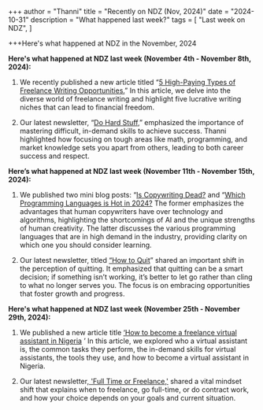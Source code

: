 +++
author = "Thanni"
title = "Recently on NDZ (Nov, 2024)"
date = "2024-10-31"
description = "What happened last week?"
tags = [
"Last week on NDZ",
]

+++Here's what happened at NDZ in the November, 2024

<!--more-->

**Here's what happened at NDZ last week (November 4th - November 8th, 2024):**

1. We recently published a new article titled “[5 High-Paying Types of Freelance Writing Opportunities.](https://ndz.ng/blog/166-5-high-paying-types-of-freelance-writing-opportunities)” In this article, we delve into the diverse world of freelance writing and highlight five lucrative writing niches that can lead to financial freedom.

2. Our latest newsletter, “[Do Hard Stuff](https://open.substack.com/pub/stateofskills/p/do-hard-stuff?utm_source=share&utm_medium=android&r=29fvdd),” emphasized the importance of mastering difficult, in-demand skills to achieve success. Thanni highlighted how focusing on tough areas like math, programming, and market knowledge sets you apart from others, leading to both career success and respect.

**Here’s what happened at NDZ last week (November 11th - November 15th, 2024):**

1. We published two mini blog posts: “[Is Copywriting Dead?](https://ndz.ng/d/206-is-copywriting-dead) and “[Which Programming Languages is Hot in 2024?](https://ndz.ng/d/205-which-programming-language-is-hot-in-2024) The former emphasizes the advantages that human copywriters have over technology and algorithms, highlighting the shortcomings of AI and the unique strengths of human creativity. The latter discusses the various programming languages that are in high demand in the industry, providing clarity on which one you should consider learning.

2. Our latest newsletter, titled [“How to Quit](https://ndz.ng/d/213-how-to-quit)” shared an important shift in the perception of quitting. It emphasized that quitting can be a smart decision; if something isn’t working, it’s better to let go rather than cling to what no longer serves you. The focus is on embracing opportunities that foster growth and progress.

**Here's what happened at NDZ last week (November 25th - November 29th, 2024):**

1. We published a new article title [‘How to become a freelance virtual assistant in Nigeria](https://link.sbstck.com/redirect/6b1d8c24-e382-495d-88d6-0babe652238a?j=eyJ1IjoiMmJscWJiIn0.SVtkkO6HmroyYfLdtKZPrxL_XROMZwZ6X4pF_iJMqfw) ’ In this article, we explored who a virtual assistant is, the common tasks they perform, the in-demand skills for virtual assistants, the tools they use, and how to become a virtual assistant in Nigeria.

2. Our latest newsletter,[ ](https://ndz.ng/d/217-how-to-work)['Full Time or Freelance,'](https://open.substack.com/pub/stateofskills/p/full-time-or-freelance?utm_source=share&utm_medium=android&r=2blqbb) shared a vital mindset shift that explains when to freelance, go full-time, or do contract work, and how your choice depends on your goals and current situation.
